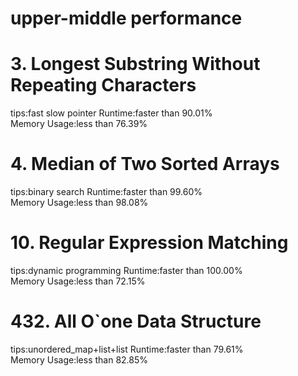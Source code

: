 # upper-middle performance
# 3. Longest Substring Without Repeating Characters
tips:fast slow pointer
Runtime:faster than 90.01%  
Memory Usage:less than 76.39%
# 4. Median of Two Sorted Arrays
tips:binary search
Runtime:faster than 99.60%  
Memory Usage:less than 98.08%
# 10. Regular Expression Matching
tips:dynamic programming
Runtime:faster than 100.00%  
Memory Usage:less than 72.15%
# 432. All O`one Data Structure
tips:unordered_map+list+list
Runtime:faster than 79.61%  
Memory Usage:less than 82.85%
